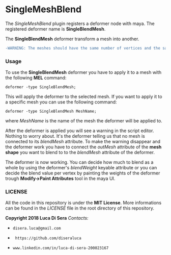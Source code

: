 # SingleMeshBlend

The *SingleMeshBlend* plugin registers a deformer node with maya.
The registered deformer name is **SingleBlendMesh**.

The **SingleBlendMesh** deformer transform a mesh into another.
```diff
-WARNING: The meshes should have the same number of vertices and the same vertices ID.
```

### Usage

To use the **SingleBlendMesh** deformer you have to apply it to a mesh with the following **MEL** command:
```
deformer -type SingleBlendMesh;
```
This will apply the deformer to the selected mesh. If you want to apply it to a specific mesh you can use the following command:
```
deformer -type SingleBlendMesh MeshName;
```
where *MeshName* is the name of the mesh the deformer will be applied to.

After the deformer is applied you will see a warning in the script editor. Nothing to worry about. It's the deformer telling us that no mesh is connected to its *blendMesh* attribute.
To make the warning disappear and the deformer work you have to connect the *outMesh* attribute of the **mesh shape** you want to blend to to the *blendMesh* attribute of the deformer.

The deformer is now working. You can decide how much to blend as a whole by using the deformer's *blendWeight* keyable attribute or you can decide the blend value per vertex by painting the weights of the deformer trough **Modify->Paint Attributes** tool in the maya UI.


### LICENSE
All the code in this repository is under the **MIT License**.
More informations can be found in the *LICENSE* file in the root directory of this repository.

**Copyright 2018 Luca Di Sera**
*Contacts:*
*     disera.luca@gmail.com
*      https://github.com/diseraluca
*     www.linkedin.com/in/luca-di-sera-200023167
